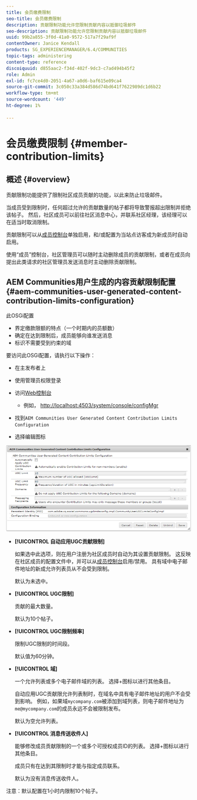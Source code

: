 ```yaml
---
title: 会员缴费限制
seo-title: 会员缴费限制
description: 贡献限制功能允许您限制贡献内容以抵御垃圾邮件
seo-description: 贡献限制功能允许您限制贡献内容以抵御垃圾邮件
uuid: 99b2a855-3f0d-41a0-9572-517a7f29af9f
contentOwner: Janice Kendall
products: SG_EXPERIENCEMANAGER/6.4/COMMUNITIES
topic-tags: administering
content-type: reference
discoiquuid: d855aac2-f34d-402f-9dc3-c7ad494b45f2
role: Admin
exl-id: fc7ce4d0-2051-4a67-a0d6-baf615e09ca4
source-git-commit: 3c050c33a384d586d74bd641f7622989dc1d6b22
workflow-type: tm+mt
source-wordcount: '449'
ht-degree: 1%

---
```


# 会员缴费限制 {#member-contribution-limits}

## 概述 {#overview}

贡献限制功能提供了限制社区成员贡献的功能，以此来防止垃圾邮件。

当成员受到限制时，任何超过允许的贡献数量的帖子都将导致警报超出限制并拒绝该帖子。 然后，社区成员可以前往社区消息中心，并联系社区经理，该经理可以在适当时取消限制。

贡献限制可以从[成员控制台](members.md)单独启用，和/或配置为当站点访客成为新成员时自动启用。

使用“成员”控制台，社区管理员可以随时主动删除成员的贡献限制，或者在成员向提出此类请求的社区管理员发送消息时主动删除贡献限制。

## AEM Communities用户生成的内容贡献限制配置 {#aem-communities-user-generated-content-contribution-limits-configuration}

此OSGi配置

* 界定缴款限额的特点（一个时期内的员额数）
* 确定在达到限制后，成员能够向谁发送消息
* 标识不需要受到约束的域

要访问此OSGi配置，请执行以下操作：

* 在主发布者上
* 使用管理员权限登录
* 访问[Web控制台](../../help/sites-deploying/configuring-osgi.md)

   * 例如， [http://localhost:4503/system/console/configMgr](http://localhost:4503/system/console/configMgr)

* 找到`AEM Communities User Generated Content Contribution Limits Configuration`
* 选择编辑图标

![chlimage_1-127](assets/chlimage_1-127.png)

* **[!UICONTROL 自动应用UGC贡献限制]**

   如果选中此选项，则在用户注册为社区成员时自动为其设置贡献限制。 这反映在社区成员的配置文件中，并可以从[成员控制台](members.md)启用/禁用。 具有域中电子邮件地址的新成允许列表员从不会受到限制。

   默认为未选中。

* **[!UICONTROL UGC限制]**

   贡献的最大数量。

   默认为10个帖子。

* **[!UICONTROL UGC限制频率]**

   限制UGC限制的时间段。

   默认值为60分钟。

* **[!UICONTROL 域]**

   一个允许列表或多个电子邮件域的列表。 选择+图标以进行其他条目。

   自动应用UGC贡献限允许列表制时，在域名中具有电子邮件地址的用户不会受到影响。 例如，如果域`mycompany.com`被添加到域列表，则电子邮件地址为`me@mycompany.com`的成员永远不会被限制发布。

   默认为空允许列表。

* **[!UICONTROL 消息传送收件人]**

   能够修改成员贡献限制的一个或多个可授权成员ID的列表。 选择+图标以进行其他条目。

   成员只有在达到其限制时才能与指定成员联系。

   默认为没有消息传送收件人。

注意：默认配置在1小时内限制10个帖子。
